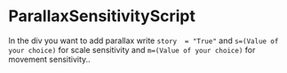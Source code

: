 # ParallaxSensitivityScript

In the div you want to add parallax write `story  = "True"` and `s=(Value of your choice)`  for scale sensitivity and  `m=(Value of your choice)` for movement sensitivity..

